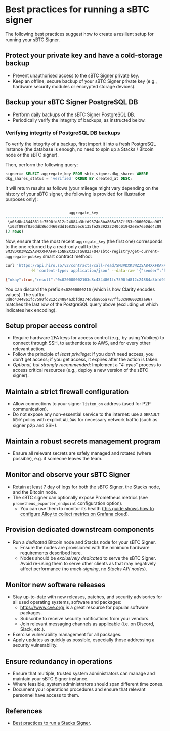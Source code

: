 # Best practices for running a sBTC signer

The following best practices suggest how to create a resilient setup for running
your sBTC Signer.

## Protect your private key and have a cold-storage backup

- Prevent unauthorised access to the sBTC Signer private key.
- Keep an offline, secure backup of your sBTC Signer private key (e.g., hardware
  security modules or encrypted storage devices).

## Backup your sBTC Signer PostgreSQL DB

- Perform daily backups of the sBTC Signer PostgreSQL DB.
- Periodically verify the integrity of backups, as instructed below.

### Verifying integrity of PostgreSQL DB backups

To verify the integrity of a backup, first import it into a fresh PostgreSQL
instance (the database is enough, no need to spin up a Stacks / Bitcoin node or
the sBTC signer).

Then, perform the following query:

```sql
signer=> SELECT aggregate_key FROM sbtc_signer.dkg_shares WHERE
dkg_shares_status = 'verified' ORDER BY created_at DESC;
```

It will return results as follows (your mileage might vary depending on the
history of your sBTC signer, the following is provided for illustration purposes
only):

```sql

                            aggregate_key
----------------------------------------------------------------------
 \x03d8c4344861fc7590fd812c24884a3bfd9374d8ba865a787ff53c9060020aa967
 \x03f898f8a6ddb86dd4608dd168355ec6135fe2839222240c01942e8e7e50dd4c89
(2 rows)
```

Now, ensure that the most recent `aggregate_key` (the first one) corresponds to
the one returned by a read-only call to the
`SM3VDXK3WZZSA84XXFKAFAF15NNZX32CTSG82JFQ4/sbtc-registry/get-current-aggregate-pubkey`
smart contract method:

```bash
curl 'https://api.hiro.so/v2/contracts/call-read/SM3VDXK3WZZSA84XXFKAFAF15NNZX32CTSG82JFQ4/sbtc-registry/get-current-aggregate-pubkey' \
           -H 'content-type: application/json' --data-raw '{"sender":"SM3VDXK3WZZSA84XXFKAFAF15NNZX32CTSG82JFQ4","arguments":[]}'

{"okay":true,"result":"0x020000002103d8c4344861fc7590fd812c24884a3bfd9374d8ba865a787ff53c9060020aa967"}⏎
```

You can discard the prefix `0x02000000210` (which is how Clarity encodes
values). The suffix
`3d8c4344861fc7590fd812c24884a3bfd9374d8ba865a787ff53c9060020aa967` matches the
last row of the PostgreSQL query above (excluding `x0` which indicates hex
encoding).

## Setup proper access control

- Require hardware 2FA keys for access control (e.g., by using Yubikey) to
  connect through SSH, to authenticate to AWS, and for every other relevant
  action.
- Follow the principle of _least privilege_: if you don’t need access, you don’t
  get access; if you get access, it expires after the action is taken.
- _Optional, but strongly recommended_: Implement a "_4-eyes_" process to access
  critical resources (e.g., deploy a new version of the sBTC signer).

## Maintain a strict firewall configuration

- Allow connections to your signer `listen_on` address (used for P2P
  communication).
- Do not expose any non-essential service to the internet: use a `DEFAULT DENY` policy with explicit `ALLOW`s for necessary network traffic (such as signer p2p and SSH).

## Maintain a robust secrets management program

- Ensure all relevant secrets are safely managed and rotated (where possible),
  e.g. if someone leaves the team.

## Monitor and observe your sBTC Signer

- Retain at least 7 day of logs for both the sBTC Signer, the Stacks node, and
  the Bitcoin node.
- The sBTC signer can optionally expose Prometheus metrics (see
  `prometheus_exporter_endpoint` configuration option).
  - You can use them to monitor its health ([this guide shows how to configure
    Alloy to collect metrics on Grafana
    cloud](../running-a-signer/how-to-monitor-signer.md)).

## Provision dedicated downstream components

- Run a _dedicated_ Bitcoin node and Stacks node for your sBTC Signer.
  - Ensure the nodes are provisioned with the minimum hardware requirements
    described [here][0].
  - Nodes should be _exclusively dedicated_ to serve the sBTC Signer. Avoid
    re-using them to serve other clients as that may negatively affect
    performance (no _mock-signing_, no _Stacks API nodes_).

## Monitor new software releases

- Stay up-to-date with new releases, patches, and security advisories for all used operating systems, software and packages:
  - https://www.cve.org/ is a great resource for popular software packages.
  - Subscribe to receive security notifications from your vendors.
  - Join relevant messaging channels as applicable (i.e. on Discord, Slack, etc.).
- Exercise vulnerability management for all packages.
- Apply updates as quickly as possible, especially those addressing a security
  vulnerability.

## Ensure redundancy in operations

- Ensure that multiple, trusted system administrators can manage and maintain
  your sBTC Signer instance.
- Where feasible, system administrators should span different time zones.
- Document your operations procedures and ensure that relevant personnel have
  access to them.

## References

[0]: https://docs.stacks.co/guides-and-tutorials/running-a-signer#minimum-system-requirements

- [Best practices to run a Stacks Signer](../running-a-signer/best-practices-to-run-a-signer.md).
